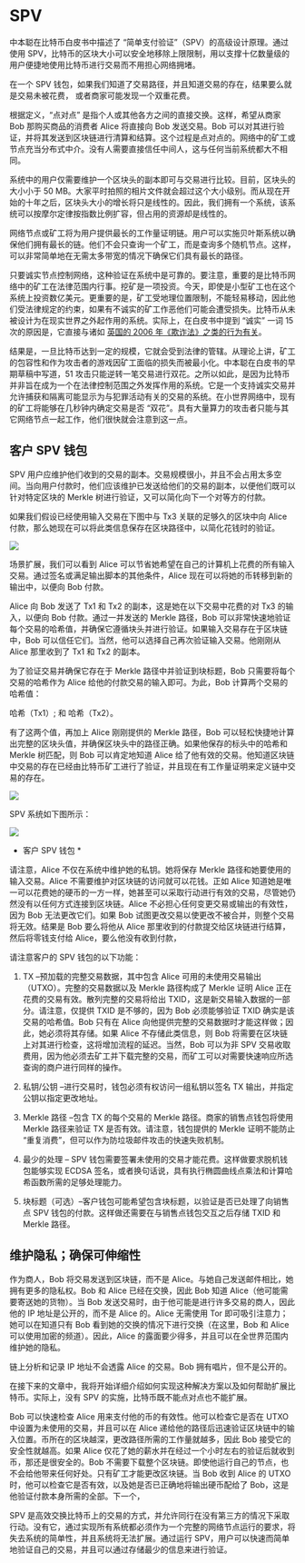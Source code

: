 # SPV

中本聪在比特币白皮书中描述了 “简单支付验证”（SPV）的高级设计原理。通过使用 SPV，比特币的区块大小可以安全地移除上限限制，用以支撑十亿数量级的用户便捷地使用比特币进行交易而不用担心网络拥堵。

在一个 SPV 钱包，如果我们知道了交易路径，并且知道交易的存在，结果要么就是交易未被花费， 或者商家可能发现一个双重花费。

根据定义，“点对点” 是指个人或其他各方之间的直接交换。这样，希望从商家 Bob 那购买商品的消费者 Alice 将直接向 Bob 发送交易。Bob 可以对其进行验证，并将其发送到区块链进行清算和结算。这个过程是点对点的。网络中的矿工或节点充当分布式中介。没有人需要直接信任中间人，这与任何当前系统都大不相同。

系统中的用户仅需要维护一个区块头的副本即可与交易进行比较。目前，区块头的大小小于 50 MB。大家平时拍照的相片文件就会超过这个大小级别。而从现在开始的十年之后，区块头大小的增长将只是线性的。因此，我们拥有一个系统，该系统可以按摩尔定律按指数比例扩容，但占用的资源却是线性的。

网络节点或矿工将为用户提供最长的工作量证明链。用户可以实施贝叶斯系统以确保他们拥有最长的链。他们不会只查询一个矿工，而是查询多个随机节点。这样，可以非常简单地在无需太多带宽的情况下确保它们具有最长的路径。

只要诚实节点控制网络，这种验证在系统中是可靠的。要注意，重要的是比特币网络中的矿工在法律范围内行事。挖矿是一项投资。今天，即使是小型矿工也在这个系统上投资数亿美元。更重要的是，矿工受地理位置限制，不能轻易移动，因此他们受法律规定的约束，如果有不诚实的矿工作恶他们可能会遭受损失。比特币从未被设计为在现实世界之外起作用的系统。实际上，在白皮书中提到 “诚实” 一词 15 次的原因是，它直接与诸如 [英国的 2006 年《欺诈法》之类的行为有关](https://www.cps.gov.uk/legal-guidance/fraud-act-2006)。

结果是，一旦比特币达到一定的规模，它就会受到法律的管辖。从理论上讲，矿工的包容性和作为攻击者的游戏因矿工面临的损失而被最小化。中本聪在白皮书的早期草稿中写道，51 攻击只能逆转一笔交易进行双花。之所以如此，是因为比特币并非旨在成为一个在法律控制范围之外发挥作用的系统。它是一个支持诚实交易并允许捕获和隔离可能显示为与犯罪活动有关的交易的系统。在小世界网络中，现有的矿工将能够在几秒钟内确定交易是否 “双花”。具有大量算力的攻击者只能与其它网络节点一起工作，他们很快就会注意到这一点。

## 客户 SPV 钱包

SPV 用户应维护他们收到的交易的副本。交易规模很小，并且不会占用太多空间。当向用户付款时，他们应该维护已发送给他们的交易的副本，以便他们既可以针对特定区块的 Merkle 树进行验证，又可以简化向下一个对等方的付款。

如果我们假设已经使用输入交易在下图中与 Tx3 关联的足够久的区块中向 Alice 付款，那么她现在可以将此类信息保存在区块路径中，以简化花钱时的验证。

![](https://craigwright.net/wp-content/uploads/2019/10/1-1024x438.png)

场景扩展，我们可以看到 Alice 可以节省她希望在自己的计算机上花费的所有输入交易。通过签名或满足输出脚本的其他条件，Alice 现在可以将她的币转移到新的输出中，以便向 Bob 付款。

Alice 向 Bob 发送了 Tx1 和 Tx2 的副本，这是她在以下交易中花费的对 Tx3 的输入，以便向 Bob 付款。通过一并发送的 Merkle 路径，Bob 可以非常快速地验证每个交易的哈希值，并确保它遵循块头并进行验证。如果输入交易存在于区块链中，Bob 可以信任它们。当然，他可以选择自己再次验证输入交易。他刚刚从 Alice 那里收到了 Tx1 和 Tx2 的副本。

为了验证交易并确保它存在于 Merkle 路径中并验证到块标题，Bob 只需要将每个交易的哈希作为 Alice 给他的付款交易的输入即可。为此，Bob 计算两个交易的哈希值：

 哈希（Tx1）; 和 哈希（Tx2）。

有了这两个值，再加上 Alice 刚刚提供的 Merkle 路径，Bob 可以轻松快捷地计算出完整的区块头值，并确保区块头中的路径正确。如果他保存的标头中的哈希和 Merkle 树匹配，则 Bob 可以肯定地知道 Alice 给了他有效的交易。他知道区块链中交易的存在已经由比特币矿工进行了验证，并且现在有工作量证明来定义链中交易的存在。

![](https://craigwright.net/wp-content/uploads/2019/10/2-1024x724.png)

SPV 系统如下图所示：

![](https://craigwright.net/wp-content/uploads/2019/10/3.png) 

* 客户 SPV 钱包 *

请注意，Alice 不仅在系统中维护她的私钥。她将保存 Merkle 路径和她要使用的输入交易。Alice 不需要维护对区块链的访问就可以花钱。正如 Alice 知道她是唯一可以花费她的硬币的一方一样，她甚至可以采取行动进行有效的交易，尽管她仍然没有以任何方式连接到区块链。Alice 不必担心任何变更交易或输出的有效性，因为 Bob 无法更改它们。如果 Bob 试图更改交易以使更改不被合并，则整个交易将无效。结果是 Bob 要么将他从 Alice 那里收到的付款提交给区块链进行结算，然后将零钱支付给 Alice，要么他没有收到付款，

请注意客户的 SPV 钱包的以下功能：

1. TX –预加载的完整交易数据，其中包含 Alice 可用的未使用交易输出（UTXO）。完整的交易数据以及 Merkle 路径构成了 Merkle 证明 Alice 正在花费的交易有效。散列完整的交易将给出 TXID，这是新交易输入数据的一部分。请注意，仅提供 TXID 是不够的，因为 Bob 必须能够验证 TXID 确实是该交易的哈希值。Bob 只有在 Alice 向他提供完整的交易数据时才能这样做；因此，她必须将其存储。如果 Alice 不存储此类信息，则 Bob 将需要在区块链上对其进行检查，这将增加流程的延迟。当然，Bob 可以为非 SPV 交易收取费用，因为他必须去矿工并下载完整的交易，而矿工可以对需要快速响应所选查询的商户进行同样的操作。

2. 私钥/公钥 –进行交易时，钱包必须有权访问一组私钥以签名 TX 输出，并指定公钥以指定更改地址。

3. Merkle 路径 –包含 TX 的每个交易的 Merkle 路径。商家的销售点钱包将使用 Merkle 路径来验证 TX 是否有效。请注意，钱包提供的 Merkle 证明不能防止 “重复消费”，但可以作为防垃圾邮件攻击的快速失败机制。

4. 最少的处理 – SPV 钱包需要签署未使用的交易才能花费。这样做要求脱机钱包能够实现 ECDSA 签名，或者换句话说，具有执行椭圆曲线点乘法和计算哈希函数所需的足够处理能力。

5. 块标题（可选）–客户钱包可能希望包含块标题，以验证是否已处理了向销售点 SPV 钱包的付款。这样做还需要在与销售点钱包交互之后存储 TXID 和 Merkle 路径。

## 维护隐私；确保可伸缩性

作为商人，Bob 将交易发送到区块链，而不是 Alice。与她自己发送邮件相比，她拥有更多的隐私权。Bob 和 Alice 已经在交换，因此 Bob 知道 Alice（他可能需要寄送她的货物）。当 Bob 发送交易时，由于他可能是进行许多交易的商人，因此他的 IP 地址是公开的，而不是 Alice 的。Alice 无需使用 Tor 即可吸引注意力；她可以在知道只有 Bob 看到她的交换的情况下进行交换（在这里，Bob 和 Alice 可以使用加密的频道）。因此，Alice 的露面要少得多，并且可以在全世界范围内维护她的隐私。

链上分析和记录 IP 地址不会透露 Alice 的交易。Bob 拥有唱片，但不是公开的。

在接下来的文章中，我将开始详细介绍如何实现这种解决方案以及如何帮助扩展比特币。实际上，没有 SPV 的实施，比特币既不能点对点也不能扩展。

Bob 可以快速检查 Alice 用来支付他的币的有效性。他可以检查它是否在 UTXO 中设置为未使用的交易，并且可以在 Alice 递给他的路径后迅速验证区块链中的输入位置。币所在的区块越深，更改路径所需的工作量就越多，因此 Bob 接受它的安全性就越高。如果 Alice 仅花了她的薪水并在经过一个小时左右的验证后就收到币，那还是很安全的。Bob 不需要下载整个区块链。即使他运行自己的节点，也不会给他带来任何好处。只有矿工才能更改区块链。当 Bob 收到 Alice 的 UTXO 时，他可以检查它是否有效，以及她是否已正确地将输出硬币配给了 Bob，这是他验证付款本身所需的全部。下一个，

SPV 是高效交换比特币上的交易的方式，并允许同行在没有第三方的情况下采取行动。没有它，通过实现所有系统都必须作为一个完整的网络节点运行的要求，将失去系统的简单性，并且系统将无法扩展。通过运行 SPV，用户可以快速而简单地验证自己的交易，并且可以通过存储最少的信息来进行验证。
